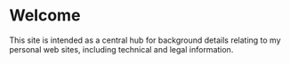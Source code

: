 # Welcome

This site is intended as a central hub for background details relating to my personal web sites, including technical and legal information.
